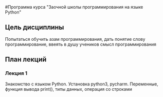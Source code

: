 #Программа курса "Заочной школы программирования на языке Python"

## Цель дисциплины

Попытаться обучить азам программирования, дать понятие слову программирование, ввеять в душу учеников смысл программирования

## План лекций


### Лекция 1

Знакомство с языком Python. Установка python3, pycharm. Переменные, функция вывода print(), типы данных, операция со строками
